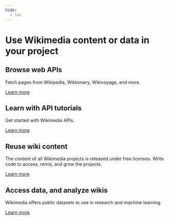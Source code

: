 ```yaml
---
hide:
  - toc
---
```

# Use Wikimedia content or data in your project

## Browse web APIs

Fetch pages from Wikipedia, Wiktionary, Wikivoyage, and more.

[Learn more](apis.md)

## Learn with API tutorials

Get started with Wikimedia APIs.

[Learn more](tutorials.md)

## Reuse wiki content

The content of all Wikimedia projects is released under free licenses. Write code to access, remix, and grow the projects.

[Learn more](content.md)

## Access data, and analyze wikis

Wikimedia offers public datasets to use in research and machine learning.

[Learn more](data.md)